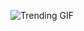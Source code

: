 
<!-- GIF_SECTION -->
![Trending GIF](https://media3.giphy.com/media/v1.Y2lkPThiYjIxNzcycTE1ZHo1c3h3dGR0Zm9lMGt6ZHp6bGFvemxhbnh5YnFwZXAybzNqbiZlcD12MV9naWZzX3NlYXJjaCZjdD1n/RClGu1eVAdt2dmXQKI/giphy.gif)
<!-- END_GIF_SECTION -->
